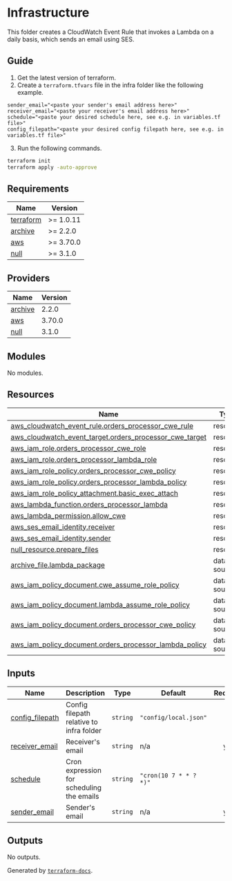 # Infrastructure
This folder creates a CloudWatch Event Rule that invokes a Lambda on a daily basis, which sends an email using SES.

## Guide
1. Get the latest version of terraform.
2. Create a `terraform.tfvars` file in the infra folder like the following example.
```
sender_email="<paste your sender's email address here>"
receiver_email="<paste your receiver's email address here>"
schedule="<paste your desired schedule here, see e.g. in variables.tf file>"
config_filepath="<paste your desired config filepath here, see e.g. in variables.tf file>"
```
3. Run the following commands.
```bash
terraform init
terraform apply -auto-approve
```

## Requirements

| Name | Version |
|------|---------|
| <a name="requirement_terraform"></a> [terraform](#requirement\_terraform) | >= 1.0.11 |
| <a name="requirement_archive"></a> [archive](#requirement\_archive) | >= 2.2.0 |
| <a name="requirement_aws"></a> [aws](#requirement\_aws) | >= 3.70.0 |
| <a name="requirement_null"></a> [null](#requirement\_null) | >= 3.1.0 |

## Providers

| Name | Version |
|------|---------|
| <a name="provider_archive"></a> [archive](#provider\_archive) | 2.2.0 |
| <a name="provider_aws"></a> [aws](#provider\_aws) | 3.70.0 |
| <a name="provider_null"></a> [null](#provider\_null) | 3.1.0 |

## Modules

No modules.

## Resources

| Name | Type |
|------|------|
| [aws_cloudwatch_event_rule.orders_processor_cwe_rule](https://registry.terraform.io/providers/hashicorp/aws/latest/docs/resources/cloudwatch_event_rule) | resource |
| [aws_cloudwatch_event_target.orders_processor_cwe_target](https://registry.terraform.io/providers/hashicorp/aws/latest/docs/resources/cloudwatch_event_target) | resource |
| [aws_iam_role.orders_processor_cwe_role](https://registry.terraform.io/providers/hashicorp/aws/latest/docs/resources/iam_role) | resource |
| [aws_iam_role.orders_processor_lambda_role](https://registry.terraform.io/providers/hashicorp/aws/latest/docs/resources/iam_role) | resource |
| [aws_iam_role_policy.orders_processor_cwe_policy](https://registry.terraform.io/providers/hashicorp/aws/latest/docs/resources/iam_role_policy) | resource |
| [aws_iam_role_policy.orders_processor_lambda_policy](https://registry.terraform.io/providers/hashicorp/aws/latest/docs/resources/iam_role_policy) | resource |
| [aws_iam_role_policy_attachment.basic_exec_attach](https://registry.terraform.io/providers/hashicorp/aws/latest/docs/resources/iam_role_policy_attachment) | resource |
| [aws_lambda_function.orders_processor_lambda](https://registry.terraform.io/providers/hashicorp/aws/latest/docs/resources/lambda_function) | resource |
| [aws_lambda_permission.allow_cwe](https://registry.terraform.io/providers/hashicorp/aws/latest/docs/resources/lambda_permission) | resource |
| [aws_ses_email_identity.receiver](https://registry.terraform.io/providers/hashicorp/aws/latest/docs/resources/ses_email_identity) | resource |
| [aws_ses_email_identity.sender](https://registry.terraform.io/providers/hashicorp/aws/latest/docs/resources/ses_email_identity) | resource |
| [null_resource.prepare_files](https://registry.terraform.io/providers/hashicorp/null/latest/docs/resources/resource) | resource |
| [archive_file.lambda_package](https://registry.terraform.io/providers/hashicorp/archive/latest/docs/data-sources/file) | data source |
| [aws_iam_policy_document.cwe_assume_role_policy](https://registry.terraform.io/providers/hashicorp/aws/latest/docs/data-sources/iam_policy_document) | data source |
| [aws_iam_policy_document.lambda_assume_role_policy](https://registry.terraform.io/providers/hashicorp/aws/latest/docs/data-sources/iam_policy_document) | data source |
| [aws_iam_policy_document.orders_processor_cwe_policy](https://registry.terraform.io/providers/hashicorp/aws/latest/docs/data-sources/iam_policy_document) | data source |
| [aws_iam_policy_document.orders_processor_lambda_policy](https://registry.terraform.io/providers/hashicorp/aws/latest/docs/data-sources/iam_policy_document) | data source |

## Inputs

| Name | Description | Type | Default | Required |
|------|-------------|------|---------|:--------:|
| <a name="input_config_filepath"></a> [config\_filepath](#input\_config\_filepath) | Config filepath relative to infra folder | `string` | `"config/local.json"` | no |
| <a name="input_receiver_email"></a> [receiver\_email](#input\_receiver\_email) | Receiver's email | `string` | n/a | yes |
| <a name="input_schedule"></a> [schedule](#input\_schedule) | Cron expression for scheduling the emails | `string` | `"cron(10 7 * * ? *)"` | no |
| <a name="input_sender_email"></a> [sender\_email](#input\_sender\_email) | Sender's email | `string` | n/a | yes |

## Outputs

No outputs.

Generated by [`terraform-docs`](https://github.com/terraform-docs/terraform-docs).
